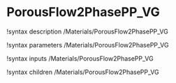 <!-- MOOSE Documentation Stub: Remove this when content is added. -->

# PorousFlow2PhasePP_VG
!syntax description /Materials/PorousFlow2PhasePP_VG

!syntax parameters /Materials/PorousFlow2PhasePP_VG

!syntax inputs /Materials/PorousFlow2PhasePP_VG

!syntax children /Materials/PorousFlow2PhasePP_VG
